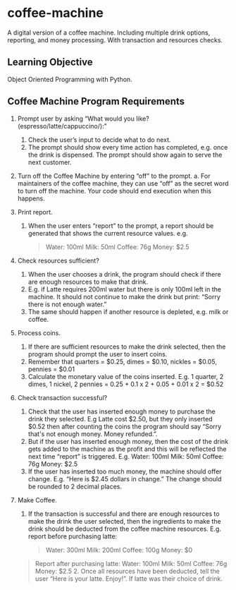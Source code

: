 # coffee-machine

A digital version of a coffee machine. Including multiple drink options, reporting, and money processing. With transaction and resources checks.

## Learning Objective

Object Oriented Programming with Python.

## Coffee Machine Program Requirements

1. Prompt user by asking “What would you like? (espresso/latte/cappuccino/):”
   1. Check the user’s input to decide what to do next.
   2. The prompt should show every time action has completed, e.g. once the drink is
      dispensed. The prompt should show again to serve the next customer.
2. Turn off the Coffee Machine by entering “off” to the prompt.
   a. For maintainers of the coffee machine, they can use “off” as the secret word to turn off the
   machine. Your code should end execution when this happens.
3. Print report.
   1. When the user enters “report” to the prompt, a report should be generated that shows the
      current resource values. e.g.
      > Water: 100ml
      > Milk: 50ml
      > Coffee: 76g
      > Money: $2.5
4. Check resources sufficient?
   1. When the user chooses a drink, the program should check if there are enough resources
      to make that drink.
   2. E.g. if Latte requires 200ml water but there is only 100ml left in the machine. It should not
      continue to make the drink but print: “Sorry there is not enough water.”
   3. The same should happen if another resource is depleted, e.g. milk or coffee.
5. Process coins.
   1. If there are sufficient resources to make the drink selected, then the program should
      prompt the user to insert coins.
   2. Remember that quarters = $0.25, dimes = $0.10, nickles = $0.05, pennies = $0.01
   3. Calculate the monetary value of the coins inserted. E.g. 1 quarter, 2 dimes, 1 nickel, 2
      pennies = 0.25 + 0.1 x 2 + 0.05 + 0.01 x 2 = $0.52
6. Check transaction successful?
   1. Check that the user has inserted enough money to purchase the drink they selected. E.g
      Latte cost $2.50, but they only inserted $0.52 then after counting the coins the program
      should say “Sorry that's not enough money. Money refunded.”.
   2. But if the user has inserted enough money, then the cost of the drink gets added to the
      machine as the profit and this will be reflected the next time “report” is triggered. E.g.
      Water: 100ml
      Milk: 50ml
      Coffee: 76g
      Money: $2.5
   3. If the user has inserted too much money, the machine should offer change.
      E.g. “Here is $2.45 dollars in change.” The change should be rounded to 2 decimal
      places.
7. Make Coffee.

   1. If the transaction is successful and there are enough resources to make the drink the user
      selected, then the ingredients to make the drink should be deducted from the coffee
      machine resources.
      E.g. report before purchasing latte:
      > Water: 300ml
      > Milk: 200ml
      > Coffee: 100g
      > Money: $0

   > Report after purchasing latte:
   > Water: 100ml
   > Milk: 50ml
   > Coffee: 76g
   > Money: $2.5
   > 2. Once all resources have been deducted, tell the user “Here is your latte. Enjoy!”. If latte
   > was their choice of drink.

